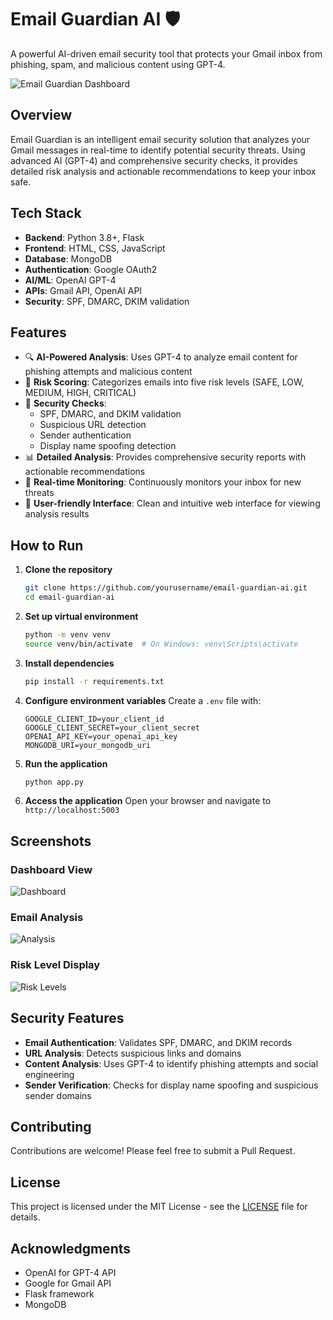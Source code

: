 # Email Guardian AI 🛡️

A powerful AI-driven email security tool that protects your Gmail inbox from phishing, spam, and malicious content using GPT-4.

![Email Guardian Dashboard](screenshots/dashboard.png)

## Overview

Email Guardian is an intelligent email security solution that analyzes your Gmail messages in real-time to identify potential security threats. Using advanced AI (GPT-4) and comprehensive security checks, it provides detailed risk analysis and actionable recommendations to keep your inbox safe.

## Tech Stack

- **Backend**: Python 3.8+, Flask
- **Frontend**: HTML, CSS, JavaScript
- **Database**: MongoDB
- **Authentication**: Google OAuth2
- **AI/ML**: OpenAI GPT-4
- **APIs**: Gmail API, OpenAI API
- **Security**: SPF, DMARC, DKIM validation

## Features

- 🔍 **AI-Powered Analysis**: Uses GPT-4 to analyze email content for phishing attempts and malicious content
- 🎯 **Risk Scoring**: Categorizes emails into five risk levels (SAFE, LOW, MEDIUM, HIGH, CRITICAL)
- 🔐 **Security Checks**:
  - SPF, DMARC, and DKIM validation
  - Suspicious URL detection
  - Sender authentication
  - Display name spoofing detection
- 📊 **Detailed Analysis**: Provides comprehensive security reports with actionable recommendations
- 🔄 **Real-time Monitoring**: Continuously monitors your inbox for new threats
- 📱 **User-friendly Interface**: Clean and intuitive web interface for viewing analysis results

## How to Run

1. **Clone the repository**
   ```bash
   git clone https://github.com/yourusername/email-guardian-ai.git
   cd email-guardian-ai
   ```

2. **Set up virtual environment**
   ```bash
   python -m venv venv
   source venv/bin/activate  # On Windows: venv\Scripts\activate
   ```

3. **Install dependencies**
   ```bash
   pip install -r requirements.txt
   ```

4. **Configure environment variables**
   Create a `.env` file with:
   ```
   GOOGLE_CLIENT_ID=your_client_id
   GOOGLE_CLIENT_SECRET=your_client_secret
   OPENAI_API_KEY=your_openai_api_key
   MONGODB_URI=your_mongodb_uri
   ```

5. **Run the application**
   ```bash
   python app.py
   ```

6. **Access the application**
   Open your browser and navigate to `http://localhost:5003`

## Screenshots

### Dashboard View
![Dashboard](screenshots/dashboard.png)

### Email Analysis
![Analysis](screenshots/analysis.png)

### Risk Level Display
![Risk Levels](screenshots/risk-levels.png)

## Security Features

- **Email Authentication**: Validates SPF, DMARC, and DKIM records
- **URL Analysis**: Detects suspicious links and domains
- **Content Analysis**: Uses GPT-4 to identify phishing attempts and social engineering
- **Sender Verification**: Checks for display name spoofing and suspicious sender domains

## Contributing

Contributions are welcome! Please feel free to submit a Pull Request.

## License

This project is licensed under the MIT License - see the [LICENSE](LICENSE) file for details.

## Acknowledgments

- OpenAI for GPT-4 API
- Google for Gmail API
- Flask framework
- MongoDB 